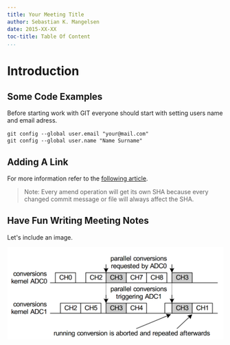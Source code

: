```yaml
---
title: Your Meeting Title
author: Sebastian K. Mangelsen
date: 2015-XX-XX
toc-title: Table Of Content
...
```



# Introduction

## Some Code Examples
Before starting work with GIT everyone should start with setting users name and email adress.

~~~~{.bash}
git config --global user.email "your@mail.com"
git config --global user.name "Name Surname"
~~~~
## Adding A Link
For more information refer to the [following article](https://git-scm.com/book/be/v2/Git-Basics-Undoing-Things).

> Note: Every amend operation will get its own SHA because every changed commit message or
file will always affect the SHA.

## Have Fun Writing Meeting Notes

Let's include an image.

![My first image enhancing the notes.](img/2015-11-18_094552.png)
